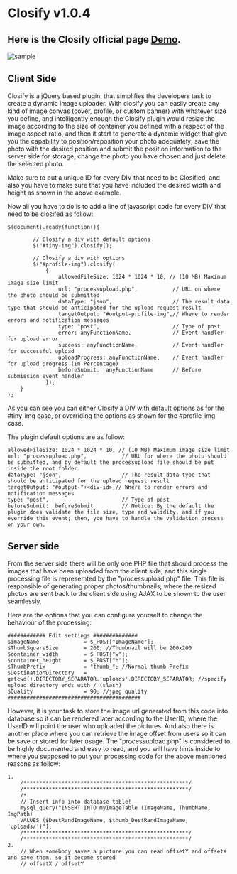 ﻿Closify v1.0.4
=======

Here is the Closify official page [Demo](http://www.itechflare.com/closify "Closify page").
----------------------------

![sample](http://www.itechflare.com/main/wp-content/uploads/2014/06/closify.png)

Client Side
-----------
Closify is a jQuery based plugin, that simplifies the developers task to create a dynamic image uploader. With closify you can easily create any kind of image convas (cover, profile, or custom banner) with whatever size you define, and intelligently enough the Closify plugin would resize the image according to the size of container you defined with a respect of the image aspect ratio, and then it start to generate a dynamic widget that give you the capability to position/reposition your photo adequately; save the photo with the desired position and submit the position information to the server side for storage; change the photo you have chosen and just delete the selected photo.

<div id="profile-exp2" class="closify" height="100" width="400"></div>
<div id="tiny-exp2" class="closify" height="150" width="220"></div>

Make sure to put a unique ID for every DIV that need to be Closified, and also you have to make sure that you have included the desired width and height as shown in the above example.

Now all you have to do is to add a line of javascript code for every DIV that need to be closifed as follow:

```
$(document).ready(function(){
         
        // Closify a div with default options
        $("#tiny-img").closify();
         
        // Closify a div with options
        $("#profile-img").closify(
            {
                allowedFileSize: 1024 * 1024 * 10, // (10 MB) Maximum image size limit
                url: "processupload.php",           // URL on where the photo should be submitted
                dataType: "json",                   // The result data type that should be anticipated for the upload request result
                targetOutput: "#output-profile-img",// Where to render errors and notification messages
                type: "post",                       // Type of post
                error: anyFunctionName,             // Event handler for upload error
                success: anyFunctionName,           // Event handler for successful upload
                uploadProgress: anyFunctionName,    // Event handler for upload progress (In Percentage)
                beforeSubmit:  anyFunctionName      // Before submission event handler
            });
    }
);
```

As you can see you can either Closify a DIV with default options as for the #tiny-img case, or overriding the options as shown for the #profile-img case.

The plugin default options are as follow:

```
allowedFileSize: 1024 * 1024 * 10, // (10 MB) Maximum image size limit
url: "processupload.php",           // URL for where the photo should be submitted, and by default the processupload file should be put inside the root folder.
dataType: "json",                   // The result data type that should be anticipated for the upload request result
targetOutput: "#output-"+<div-id>,// Where to render errors and notification messages
type: "post",                       // Type of post
beforeSubmit:  beforeSubmit         // Notice: By the default the plugin does validate the file size, type and validity, and if you override this event; then, you have to handle the validation process on your own.
```                

Server side
-----------
From the server side there will be only one PHP file that should process the images that have been uploaded from the client side, and this single processing file is represemted by the "processupload.php" file. This file is responsible of generating proper photos/thumbnails; where the resized photos are sent back to the client side using AJAX to be shown to the user seamlessly.

Here are the options that you can configure yourself to change the behaviour of the processing:

```
############ Edit settings ##############
$imageName              = $_POST["ImageName"];
$ThumbSquareSize        = 200; //Thumbnail will be 200x200
$container_width        = $_POST["w"];
$container_height       = $_POST["h"];
$ThumbPrefix            = "thumb_"; //Normal thumb Prefix
$DestinationDirectory   = getcwd().DIRECTORY_SEPARATOR.'uploads'.DIRECTORY_SEPARATOR; //specify upload directory ends with / (slash)
$Quality                = 90; //jpeg quality
##########################################
```

However, it is your task to store the image url generated from this code into database so it can be rendered later according to the UserID, where the UserID will point the user who uploaded the pictures. And also there is another place where you can retrieve the image offset from users so it can be save or stored for later usage. The "processupload.php" is considered to be highly documented and easy to read, and you will have hints inside to where you supposed to put your processing code for the above mentioned reasons as follow:

```
1.
    /****************************************************/
    /****************************************************/
    /*
    // Insert info into database table!
    mysql_query("INSERT INTO myImageTable (ImageName, ThumbName, ImgPath)
    VALUES ($DestRandImageName, $thumb_DestRandImageName, 'uploads/')");
    /****************************************************/
    /****************************************************/
2. 
    // When somebody saves a picture you can read offsetY and offsetX and save them, so it become stored
    // offsetX / offsetY
```